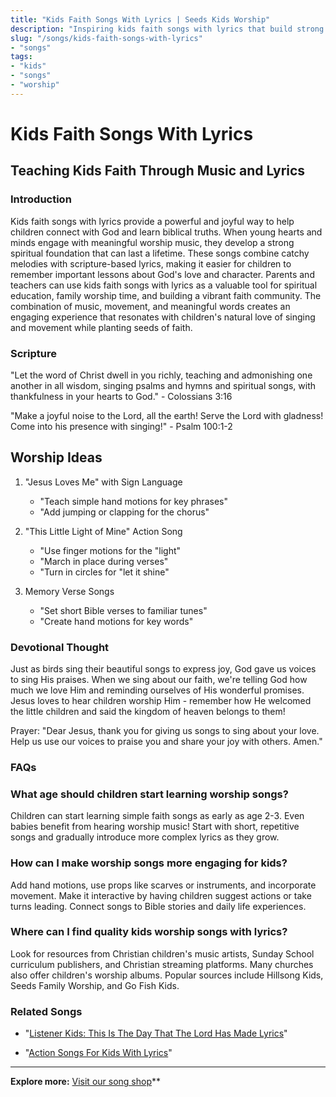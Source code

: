 ```yaml
---
title: "Kids Faith Songs With Lyrics | Seeds Kids Worship"
description: "Inspiring kids faith songs with lyrics that build strong spiritual foundations. Faith-building music for children and families."
slug: "/songs/kids-faith-songs-with-lyrics"
- "songs"
tags:
- "kids"
- "songs"
- "worship"
---
```


# Kids Faith Songs With Lyrics

## Teaching Kids Faith Through Music and Lyrics

### Introduction
Kids faith songs with lyrics provide a powerful and joyful way to help children connect with God and learn biblical truths. When young hearts and minds engage with meaningful worship music, they develop a strong spiritual foundation that can last a lifetime. These songs combine catchy melodies with scripture-based lyrics, making it easier for children to remember important lessons about God's love and character. Parents and teachers can use kids faith songs with lyrics as a valuable tool for spiritual education, family worship time, and building a vibrant faith community. The combination of music, movement, and meaningful words creates an engaging experience that resonates with children's natural love of singing and movement while planting seeds of faith.

### Scripture
"Let the word of Christ dwell in you richly, teaching and admonishing one another in all wisdom, singing psalms and hymns and spiritual songs, with thankfulness in your hearts to God." - Colossians 3:16

"Make a joyful noise to the Lord, all the earth! Serve the Lord with gladness! Come into his presence with singing!" - Psalm 100:1-2

## Worship Ideas
1. "Jesus Loves Me" with Sign Language
   - "Teach simple hand motions for key phrases"
   - "Add jumping or clapping for the chorus"

2. "This Little Light of Mine" Action Song
   - "Use finger motions for the "light"
   - "March in place during verses"
   - "Turn in circles for "let it shine"

3. Memory Verse Songs
   - "Set short Bible verses to familiar tunes"
   - "Create hand motions for key words"

### Devotional Thought
Just as birds sing their beautiful songs to express joy, God gave us voices to sing His praises. When we sing about our faith, we're telling God how much we love Him and reminding ourselves of His wonderful promises. Jesus loves to hear children worship Him - remember how He welcomed the little children and said the kingdom of heaven belongs to them!

Prayer: "Dear Jesus, thank you for giving us songs to sing about your love. Help us use our voices to praise you and share your joy with others. Amen."

### FAQs

### What age should children start learning worship songs?
Children can start learning simple faith songs as early as age 2-3. Even babies benefit from hearing worship music! Start with short, repetitive songs and gradually introduce more complex lyrics as they grow.

### How can I make worship songs more engaging for kids?
Add hand motions, use props like scarves or instruments, and incorporate movement. Make it interactive by having children suggest actions or take turns leading. Connect songs to Bible stories and daily life experiences.

### Where can I find quality kids worship songs with lyrics?
Look for resources from Christian children's music artists, Sunday School curriculum publishers, and Christian streaming platforms. Many churches also offer children's worship albums. Popular sources include Hillsong Kids, Seeds Family Worship, and Go Fish Kids.

### Related Songs

- "[Listener Kids: This Is The Day That The Lord Has Made Lyrics](/songs/listener-kids-this-is-the-day-that-the-lord-has-made-lyrics/)"

- "[Action Songs For Kids With Lyrics](/songs/action-songs-for-kids-with-lyrics/)"

---

**Explore more:** [Visit our song shop](https://seedskidsworship.com/shop)**

<!-- Schema Markup -->
<script type="application/ld+json">
{
  "@context": "https://schema.org",
  "@type": "MusicRecording",
  "name": "Kids Faith Songs With Lyrics",
  "byArtist": {
    "@type": "MusicGroup",
    "name": "Seeds Kids Worship"
  },
  "isFamilyFriendly": true,
  "url": "https://seedskidsworship.com/songs/kids-faith-songs-with-lyrics/"
}
</script>